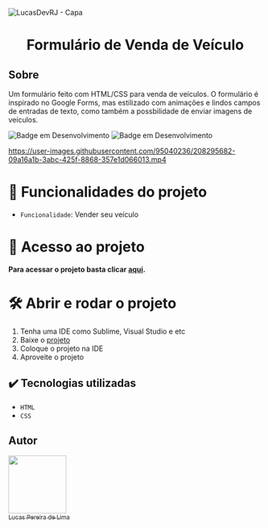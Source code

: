 ![LucasDevRJ - Capa](https://user-images.githubusercontent.com/95040236/147415952-3be56c26-f85d-4489-bb6b-e32128ac7ce3.png)

<h1 align="center"> Formulário de Venda de Veículo </h1>

## Sobre

Um formulário feito com HTML/CSS para venda de veículos. O formulário é inspirado no Google Forms, mas estilizado com animações e lindos campos de entradas de texto, como também a possbilidade de enviar imagens de veículos.

![Badge em Desenvolvimento](http://img.shields.io/static/v1?label=STATUS&message=%20Finalizado&color=GREEN&style=for-the-badge)
![Badge em Desenvolvimento](http://img.shields.io/static/v1?label=Desenvolvedor&message=%20LucasDevRJ&color=GREEN&style=for-the-badge)

https://user-images.githubusercontent.com/95040236/208295682-09a16a1b-3abc-425f-8868-357e1d066013.mp4

# :hammer: Funcionalidades do projeto

- `Funcionalidade`: Vender seu veículo

# 📁 Acesso ao projeto

**Para acessar o projeto basta clicar <a href="https://formulario-venda-carro.vercel.app/">aqui</a>.**

# 🛠️ Abrir e rodar o projeto

1. Tenha uma IDE como Sublime, Visual Studio e etc
2. Baixe o <a href="https://github.com/LucasDevRJ/formulario_venda_veiculo/archive/refs/heads/master.zip">projeto</a>
3. Coloque o projeto na IDE
4. Aproveite o projeto

## ✔️ Tecnologias utilizadas

- ``HTML``
- ``CSS``

## Autor

[<img src="https://avatars.githubusercontent.com/u/95040236?v=4" width=115><br><sub>Lucas Pereira de Lima</sub>](https://github.com/LucasDevRJ)
